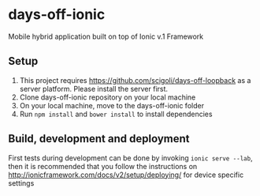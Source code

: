 # days-off-ionic
Mobile hybrid application built on top of Ionic v.1 Framework


## Setup
1. This project requires https://github.com/scigoli/days-off-loopback as a server platform. Please install the server first.
2. Clone days-off-ionic repository on your local machine
3. On your local machine, move to the days-off-ionic folder
4. Run `npm install` and `bower install` to install dependencies

## Build, development and deployment
First tests during development can be done by invoking  `ionic serve --lab`, then it is recommended that you follow the instructions on http://ionicframework.com/docs/v2/setup/deploying/ for device specific settings
